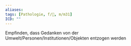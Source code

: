 ```yaml
---
aliases: 
tags: [Pathologie, f/💭, m/m31]
ICD: ""
---
```

Empfinden, dass Gedanken von der Umwelt/Personen/Institutionen/Objekten entzogen werden